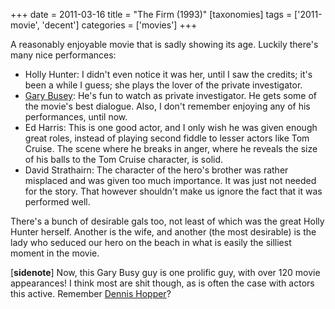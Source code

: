 +++
date = 2011-03-16
title = "The Firm (1993)"
[taxonomies]
tags = ['2011-movie', 'decent']
categories = ['movies']
+++

A reasonably enjoyable movie that is sadly showing its age. Luckily
there's many nice performances:

-   Holly Hunter: I didn't even notice it was her, until I saw the
    credits; it's been a while I guess; she plays the lover of the
    private investigator.
-   [Gary Busey]: He's fun to watch as private investigator. He gets
    some of the movie's best dialogue. Also, I don't remember enjoying
    any of his performances, until now.
-   Ed Harris: This is one good actor, and I only wish he was given
    enough great roles, instead of playing second fiddle to lesser
    actors like Tom Cruise. The scene where he breaks in anger, where he
    reveals the size of his balls to the Tom Cruise character, is solid.
-   David Strathairn: The character of the hero's brother was rather
    misplaced and was given too much importance. It was just not
    needed for the story. That however shouldn't make us ignore the
    fact that it was performed well.

There's a bunch of desirable gals too, not least of which was the great
Holly Hunter herself. Another is the wife, and another (the most
desirable) is the lady who seduced our hero on the beach in what is
easily the silliest moment in the movie.

[**sidenote**]
Now, this Gary Busy guy is one prolific guy,
with over 120 movie appearances! I think most are shit though, as is
often the case with actors this active. Remember [Dennis Hopper]?

  [Gary Busey]: http://en.wikipedia.org/wiki/Gary_Busey
  [Dennis Hopper]: http://en.wikipedia.org/wiki/Dennis_Hopper_filmography
